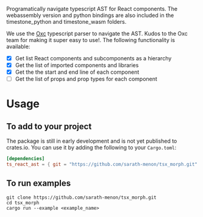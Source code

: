 Programatically navigate typescript AST for React components. The webassembly version and python bindings are also included in the timestone_python and timestone_wasm folders. 

We use the [Oxc](https://github.com/oxc-project/oxc) typescript parser to navigate the AST. Kudos to the Oxc team for making it super easy to use!. The following functionality is available:

- [x] Get list React components and subcomponents as a hierarchy
- [x] Get the list of imported components and libraries
- [x] Get the the start and end line of each component
- [ ] Get the list of props and prop types for each component

# Usage

## To add to your project

The package is still in early development and is not yet published to crates.io. You can use it by adding the following to your `Cargo.toml`:

```toml
[dependencies]
ts_react_ast = { git = "https://github.com/sarath-menon/tsx_morph.git" }
```

## To run examples

```
git clone https://github.com/sarath-menon/tsx_morph.git
cd tsx_morph
cargo run --example <example_name>
```